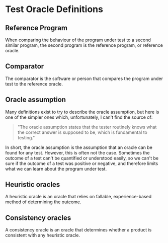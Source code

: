 # Test Oracle Definitions

## Reference Program
When comparing the behaviour of the program under test to a second similar program, the second program is the reference program, or reference oracle.

## Comparator
The comparator is the software or person that compares the program under test to the reference oracle.

## Oracle assumption

Many definitions exist to try to describe the oracle assumption, but here is one of the simpler ones which, unfortunately, I can't find the source of:

> "The oracle assumption states that the tester routinely knows what the correct answer is supposed to be, which is fundamental to testing."

In short, the oracle assumption is the assumption that an oracle can be found for any test. However, this is often not the case. Sometimes the outcome of a test can't be quantified or understood easily, so we can't be sure if the outcome of a test was positive or negative, and therefore limits what we can learn about the program under test.

## Heuristic oracles

A heuristic oracle is an oracle that relies on fallable, experience-based method of determining the outcome.

## Consistency oracles

A consistency oracle is an oracle that determines whether a product is consistent with any heuristic oracle.